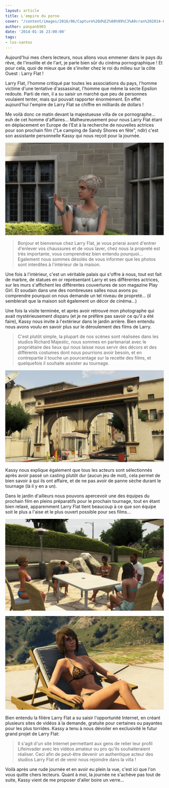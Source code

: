 ```yaml
---
layout: article
title: L'empire du porno
cover: "/content/images/2016/06/Capture%20d%E2%80%99%C3%A9cran%202014-01-07%20%C3%A0%2022.13.29.png"
author: panpan6903
date: '2014-01-16 23:00:00'
tags:
- los-santos
---
```


Aujourd'hui mes chers lecteurs, nous allons vous emmener dans le pays du rêve, de l'insolite et de l'art, je parle bien sûr du cinéma pornographique ! Et pour cela, quoi de mieux que de s'inviter chez le roi du milieu sur la côte Ouest : Larry Flat !

Larry Flat, l'homme critiqué par toutes les associations du pays, l'homme victime d'une tentative d'assassinat, l'homme que même la secte Epsilon redoute. Parti de rien, il a su saisir un marché que peu de personnes voulaient tenter, mais qui pouvait rapporter énormément. En effet aujourd'hui l'empire de Larry Flat se chiffre en milliards de dollars !

Me voilà donc ce matin devant la majestueuse villa de ce pornographe... euh de cet homme d'affaires... Malheureusement pour nous Larry Flat étant en déplacement en Europe de l'Est à la recherche de nouvelles actrices pour son prochain film ("Le camping de Sandy Shores en fête", ndlr) c'est son assistante personnelle Kassy qui nous reçoit pour la journée.

![Kassy, l'assistante de Larry.](  /content/images/2016/06/Capture%20d%E2%80%99%C3%A9cran%202014-01-07%20%C3%A0%2022.14.07.png)

> Bonjour et bienvenue chez Larry Flat, je vous prierai avant d'entrer d'enlever vos chaussures et de vous laver, chez nous la propreté est très importante, vous comprendrez bien entendu pourquoi... Egalement nous sommes désolés de vous informer que les photos sont interdites à l'intérieur de la maison.

Une fois à l'intérieur, c'est un véritable palais qui s'offre à nous, tout est fait de marbre, de statues en or représentant Larry et ses différentes actrices, sur les murs s'affichent les différentes couvertures de son magazine Play Girl. Et soudain dans une des nombreuses salles nous avons pu comprendre pourquoi on nous demande un tel niveau de propreté... (il semblerait que la maison soit également un décor de cinéma...)

Une fois la visite terminée, et après avoir retrouvé mon photographe qui avait mystérieusement disparu (et je ne préfère pas savoir ce qu'il a été faire), Kassy nous invite à l'extérieur dans le jardin arrière. Bien entendu nous avons voulu en savoir plus sur le déroulement des films de Larry.

> C'est plutôt simple, la plupart de nos scènes sont réalisées dans les studios Richard Majestic, nous sommes en partenariat avec le propriétaire des lieux qui nous laisse nous servir des décors et des différents costumes dont nous pourrions avoir besoin, et en contrepartie il touche un pourcentage sur la recette des films, et quelquefois il souhaite assister au tournage.

![Les studios Richard Majestic.](  /content/images/2016/06/Capture%20d%E2%80%99%C3%A9cran%202014-01-07%20%C3%A0%2022.13.40.png)

Kassy nous explique également que tous les acteurs sont sélectionnés après avoir passé un casting plutôt dur (aucun jeu de mot), cela permet de bien savoir à qui ils ont affaire, et de ne pas avoir de panne sèche durant le tournage (là il y en a un).

Dans le jardin d'ailleurs nous pouvons apercevoir une des équipes du prochain film en pleins préparatifs pour le prochain tournage, tout en étant bien relaxé, apparemment Larry Flat tient beaucoup à ce que son équipe soit le plus a l'aise et le plus ouvert possible pour ses films...

![](  /content/images/2016/06/Capture%20d%E2%80%99%C3%A9cran%202014-01-07%20%C3%A0%2022.14.38.png)

![Les acteurs des films Larry Flat.](  /content/images/2016/06/Capture%20d%E2%80%99%C3%A9cran%202014-01-07%20%C3%A0%2022.14.56.png)

Bien entendu la filière Larry Flat a su saisir l'opportunité Internet, en créant plusieurs sites de vidéos à la demande, gratuite pour certaines ou payantes pour les plus torrides. Kassy a tenu à nous dévoiler en exclusivité le futur grand projet de Larry Flat:

> Il s'agit d'un site Internet permettant aux gens de relier leur profil Lifeinvader avec les vidéos amateur ou pro qu'ils souhaiteraient réaliser. Ceci afin de peut-être devenir un authentique acteur des studios Larry Flat et de venir nous rejoindre dans la villa !

Voilà après une rude journée et en avoir eu plein la vue, c'est ici que l'on vous quitte chers lecteurs. Quant à moi, la journée ne s'achève pas tout de suite, Kassy vient de me proposer d'aller boire un verre...

<!--kg-card-end: markdown-->

